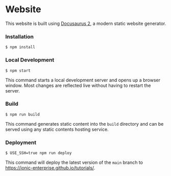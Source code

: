 # Website

This website is built using [Docusaurus 2](https://docusaurus.io/), a modern static website generator.

### Installation

```
$ npm install
```

### Local Development

```
$ npm start
```

This command starts a local development server and opens up a browser window. Most changes are reflected live without having to restart the server.

### Build

```
$ npm run build
```

This command generates static content into the `build` directory and can be served using any static contents hosting service.

### Deployment

```
$ USE_SSH=true npm run deploy
```

This command will deploy the latest version of the `main` branch to <a href="https://ionic-enterprise.github.io/tutorials/" target="_blank">https://ionic-enterprise.github.io/tutorials/</a>.
